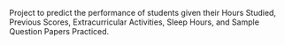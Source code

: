 Project to predict the performance of students given their Hours Studied, Previous Scores, Extracurricular Activities, Sleep Hours, and Sample Question Papers Practiced.
